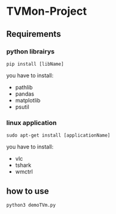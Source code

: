 # TVMon-Project

## Requirements 

### python librairys
```
pip install [libName]
```
you have to install:
* pathlib
* pandas
* matplotlib
* psutil

### linux application
``` 
sudo apt-get install [applicationName]
```
you have to install:
* vlc
* tshark
* wmctrl

## how to use 

```
python3 demoTVm.py

```